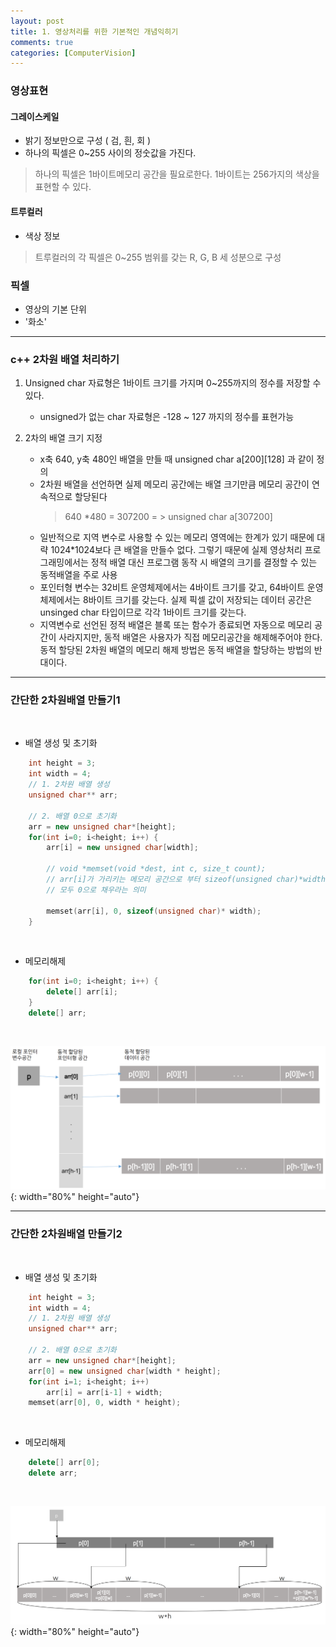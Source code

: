 ```yaml
---
layout: post
title: 1. 영상처리를 위한 기본적인 개념익히기
comments: true
categories: [ComputerVision]
---
```


### 영상표현

#### 그레이스케일

* 밝기 정보만으로 구성 ( 검, 흰, 회 )
* 하나의 픽셀은 0~255 사이의 정숫값을 가진다.
> 하나의 픽셀은 1바이트메모리 공간을 필요로한다. 1바이트는 256가지의 색상을 표현할 수 있다.

#### 트루컬러
* 색상 정보
> 트루컬러의 각 픽셀은 0~255 범위를 갖는 R, G, B 세 성분으로 구성

### 픽셀 
* 영상의 기본 단위 
* '화소'

<hr>

### c++ 2차원 배열 처리하기

1. Unsigned char 자료형은 1바이트 크기를 가지며 0~255까지의 정수를 저장할 수 있다.
    * unsigned가 없는 char 자료형은 -128 ~ 127 까지의 정수를 표현가능



2. 2차의 배열 크기 지정
    * x축 640, y축 480인 배열을 만들 때 unsigned char a[200][128] 과 같이 정의
    * 2차원 배열을 선언하면 실제 메모리 공간에는 배열 크기만큼 메모리 공간이 연속적으로 할당된다
        > 640 *480 = 307200 = > unsigned char a[307200]
    * 일반적으로 지역 변수로 사용할 수 있는 메모리 영역에는 한계가 있기 때문에 대략 1024*1024보다 큰 배열을 만들수 없다.
그렇기 때문에 실제 영상처리 프로그래밍에서는 정적 배열 대신 프로그램 동작 시 배열의 크기를 결정할 수 있는 동적배열을 주로 사용
    * 포인터형 변수는 32비트 운영체제에서는 4바이트 크기를 갖고, 64바이트 운영체제에서는 8바이트 크기를 갖는다.
실제 픽셀 값이 저장되는 데이터 공간은 unsinged char 타입이므로 각각 1바이트 크기를 갖는다.
    * 지역변수로 선언된 정적 배열은 블록 또는 함수가 종료되면 자동으로 메모리 공간이 사라지지만, 동적 배열은 사용자가 직접 메모리공간을 해제해주어야 한다. 
동적 할당된 2차원 배열의 메모리 해제 방법은 동적 배열을 할당하는 방법의 반대이다. 

<hr>

### 간단한 2차원배열 만들기1

<br/>

* 배열 생성 및 초기화
~~~c++
    int height = 3;
    int width = 4;
    // 1. 2차원 배열 생성
    unsigned char** arr;

    // 2. 배열 0으로 초기화
    arr = new unsigned char*[height];
    for(int i=0; i<height; i++) {
        arr[i] = new unsigned char[width];
        
        // void *memset(void *dest, int c, size_t count);
        // arr[i]가 가리키는 메모리 공간으로 부터 sizeof(unsigned char)*width에 해당하는 크기의 메모리 공간을
        // 모두 0으로 채우라는 의미
        
        memset(arr[i], 0, sizeof(unsigned char)* width);
    }
~~~
<br/>

* 메모리해제
~~~c++
    for(int i=0; i<height; i++) {
        delete[] arr[i];
    }
    delete[] arr;
~~~
<br/>

![arr1](/images/arr1.png){: width="80%" height="auto"}

<hr>

### 간단한 2차원배열 만들기2
<br/>

* 배열 생성 및 초기화
~~~c++
    int height = 3;
    int width = 4;
    // 1. 2차원 배열 생성
    unsigned char** arr;

    // 2. 배열 0으로 초기화
    arr = new unsigned char*[height];
    arr[0] = new unsigned char[width * height];
    for(int i=1; i<height; i++)
        arr[i] = arr[i-1] + width;
    memset(arr[0], 0, width * height);
~~~
<br/>

* 메모리해제
~~~c++
    delete[] arr[0];
    delete arr;
~~~
<br/>

![arr2](/images/arr2.png){: width="80%" height="auto"}
